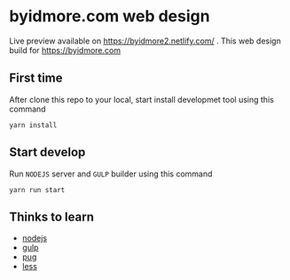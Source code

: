 # byidmore.com web design
Live preview available on https://byidmore2.netlify.com/ .
This web design build for https://byidmore.com 

## First time
After clone this repo to your local, start install developmet tool using this command
```
yarn install
```

## Start develop 
Run `NODEJS` server and `GULP` builder using this command
```
yarn run start
```

## Thinks to learn

* [nodejs](https://nodejs.org)
* [gulp](http://gulpjs.com/)
* [pug](https://github.com/pugjs)
* [less](http://lesscss.org)
